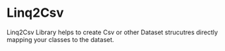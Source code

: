 # Linq2Csv
Linq2Csv Library helps to create Csv or other Dataset strucutres directly mapping your classes to the dataset.
